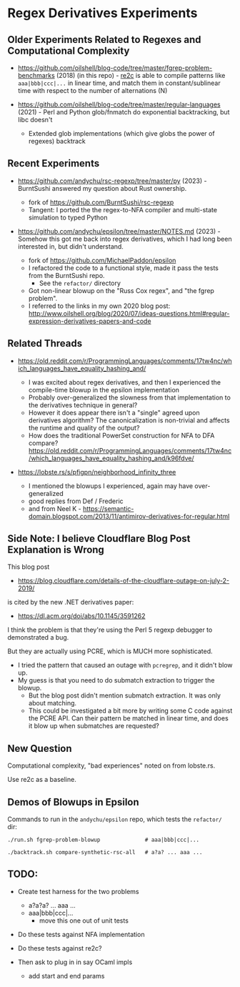 Regex Derivatives Experiments
=============================

## Older Experiments Related to Regexes and Computational Complexity

- <https://github.com/oilshell/blog-code/tree/master/fgrep-problem-benchmarks> (2018)
  (in this repo) - [re2c](https://re2c.org) is able to compile patterns like
  `aaa|bbb|ccc|...` in linear time, and match them in constant/sublinear time
  with respect to the number of alternations (N)

- <https://github.com/oilshell/blog-code/tree/master/regular-languages> (2021) - Perl
  and Python glob/fnmatch do exponential backtracking, but libc doesn't
  - Extended glob implementations (which give globs the power of regexes) backtrack

## Recent Experiments

- <https://github.com/andychu/rsc-regexp/tree/master/py> (2023) - BurntSushi
  answered my question about Rust ownership.  
  - fork of <https://github.com/BurntSushi/rsc-regexp>
  - Tangent: I ported the the regex-to-NFA compiler and multi-state simulation
    to typed Python

- <https://github.com/andychu/epsilon/tree/master/NOTES.md> (2023) - Somehow
  this got me back into regex derivatives, which I had long been interested in,
  but didn't understand.
  - fork of <https://github.com/MichaelPaddon/epsilon>
  - I refactored the code to a functional style, made it pass the tests from
    the BurntSushi repo.
    - See the `refactor/` directory
  - Got non-linear blowup on the "Russ Cox regex", and "the fgrep problem".
  - I referred to the links in my own 2020 blog post:
    <http://www.oilshell.org/blog/2020/07/ideas-questions.html#regular-expression-derivatives-papers-and-code>

## Related Threads

- <https://old.reddit.com/r/ProgrammingLanguages/comments/17tw4nc/which_languages_have_equality_hashing_and/>
  - I was excited about regex derivatives, and then I experienced the compile-time blowup in the epsilon implementation
  - Probably over-generalized the slowness from that implementation to the derivatives technique in general?
  - However it does appear there isn't a "single" agreed upon derivatives
    algorithm?  The canonicalization is non-trivial and affects the runtime and
    quality of the output?
  - How does the traditional PowerSet construction for NFA to DFA compare?  <https://old.reddit.com/r/ProgrammingLanguages/comments/17tw4nc/which_languages_have_equality_hashing_and/k96fdve/>

- <https://lobste.rs/s/pfigpn/neighborhood_infinity_three>
  - I mentioned the blowups I experienced, again may have over-generalized
  - good replies from Def / Frederic
  - and from Neel K -
    <https://semantic-domain.blogspot.com/2013/11/antimirov-derivatives-for-regular.html>

## Side Note: I believe Cloudflare Blog Post Explanation is Wrong

This blog post 

- <https://blog.cloudflare.com/details-of-the-cloudflare-outage-on-july-2-2019/>

is cited by the new .NET derivatives paper:

- <https://dl.acm.org/doi/abs/10.1145/3591262>

I think the problem is that they're using the Perl 5 regexp debugger to
demonstrated a bug.

But they are actually using PCRE, which is MUCH more sophisticated.

- I tried the pattern that caused an outage with `pcregrep`, and it didn't blow
  up.
- My guess is that you need to do submatch extraction to trigger the blowup.
  - But the blog post didn't mention submatch extraction.  It was only about
    matching.
  - This could be investigated a bit more by writing some C code against the
    PCRE API.  Can their pattern be matched in linear time, and does it blow up
    when submatches are requested?

## New Question

Computational complexity, "bad experiences" noted on from lobste.rs.

Use re2c as a baseline.

## Demos of Blowups in Epsilon

Commands to run in the `andychu/epsilon` repo, which tests the `refactor/` dir:

    ./run.sh fgrep-problem-blowup              # aaa|bbb|ccc|...

    ./backtrack.sh compare-synthetic-rsc-all   # a?a? ... aaa ...

## TODO:

- Create test harness for the two problems
  - a?a?a? ... aaa ...
  - aaa|bbb|ccc|...
    - move this one out of unit tests

- Do these tests against NFA implementation
- Do these tests against re2c?
- Then ask to plug in in say OCaml impls
  - add start and end params
